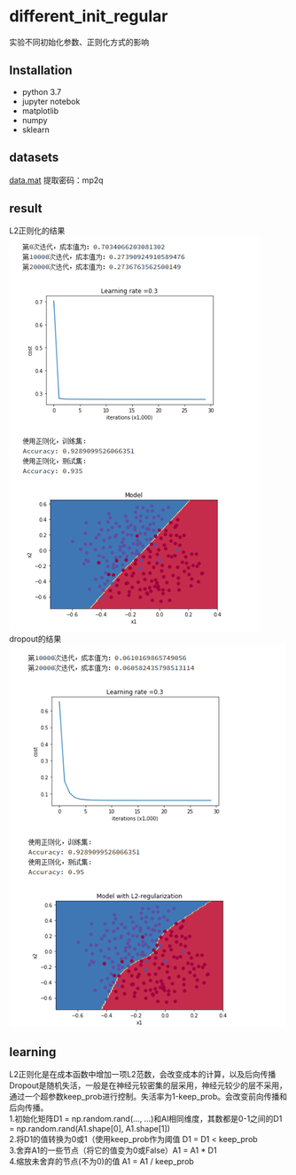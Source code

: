 # different_init_regular
实验不同初始化参数、正则化方式的影响
## Installation
  * python 3.7
  * jupyter notebok
  * matplotlib
  * numpy
  * sklearn
## datasets
[data.mat](https://pan.baidu.com/s/1RpFw2E1HHLOL6WpUZc5QFQ) 提取密码：mp2q

## result
L2正则化的结果  
![result_L2](https://github.com/initbin/different_init_regular/blob/master/result_L2.png)  
dropout的结果  
![result](https://github.com/initbin/different_init_regular/blob/master/result_dropout.png)
## learning
L2正则化是在成本函数中增加一项L2范数，会改变成本的计算，以及后向传播  
Dropout是随机失活，一般是在神经元较密集的层采用，神经元较少的层不采用，通过一个超参数keep_prob进行控制。失活率为1-keep_prob。会改变前向传播和后向传播。  
  1.初始化矩阵D1 = np.random.rand(..., ...)和Al相同维度，其数都是0-1之间的D1 = np.random.rand(A1.shape[0], A1.shape[1])  
  2.将D1的值转换为0或1（使用keep_prob作为阈值 D1 = D1 < keep_prob  
  3.舍弃A1的一些节点（将它的值变为0或False）A1 = A1 * D1  
  4.缩放未舍弃的节点(不为0)的值 A1 = A1 / keep_prob
